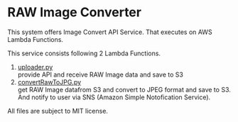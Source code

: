 # RAW Image Converter 

This system offers Image Convert API Service. That executes on AWS Lambda Functions.

This service consists following 2 Lambda Functions.

1. [uploader.py](src/convertRawToJPG.py)<br>provide API and receive RAW Image data and save to S3
1. [convertRawToJPG.py](src/convertRawToJPG.py)<br>get RAW Image datafrom S3 and convert to JPEG format and save to S3. And notify to user via SNS (Amazon Simple Notofication Service).

All files are subject to MIT license.



